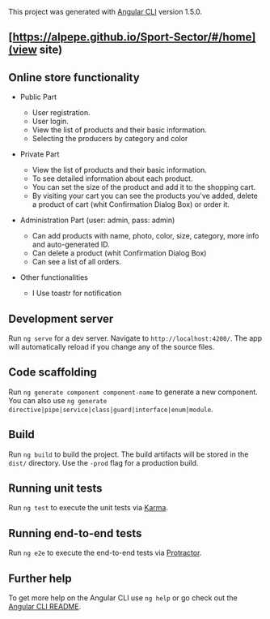 This project was generated with [Angular CLI](https://github.com/angular/angular-cli) version 1.5.0.

## [https://alpepe.github.io/Sport-Sector/#/home](view site)


## Online store functionality

* Public Part
   * User registration.
   * User login.
   * View the list of products and their basic information.
   * Selecting the producers by category and color

* Private Part 
   * View the list of products and their basic information.
   * To see detailed information about each product.
   * You can set the size of the product and add it to the shopping cart.
   * By visiting your cart you can see the products you've added, 
     delete a product of cart (whit Confirmation Dialog Box) 
     or order it.

* Administration Part  (user: admin, pass: admin)
  * Can add products with name, photo, color, size, category, more info and auto-generated ID.
  * Can delete a product (whit Confirmation Dialog Box)
  * Can see a list of all orders.
  
  
* Оther functionalities
  * I Use toastr for notification
  
## Development server

Run `ng serve` for a dev server. Navigate to `http://localhost:4200/`. The app will automatically reload if you change any of the source files.

## Code scaffolding

Run `ng generate component component-name` to generate a new component. You can also use `ng generate directive|pipe|service|class|guard|interface|enum|module`.

## Build

Run `ng build` to build the project. The build artifacts will be stored in the `dist/` directory. Use the `-prod` flag for a production build.

## Running unit tests

Run `ng test` to execute the unit tests via [Karma](https://karma-runner.github.io).

## Running end-to-end tests

Run `ng e2e` to execute the end-to-end tests via [Protractor](http://www.protractortest.org/).

## Further help

To get more help on the Angular CLI use `ng help` or go check out the [Angular CLI README](https://github.com/angular/angular-cli/blob/master/README.md).
